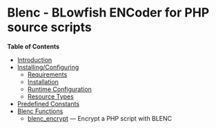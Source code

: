 Blenc - BLowfish ENCoder for PHP source scripts
===============================================

**Table of Contents**

-   [Introduction](/intro/blenc.html)
-   [Installing/Configuring](/blenc/setup.html)
    -   [Requirements](/blenc/setup.html#Requirements)
    -   [Installation](/blenc/setup.html#Installation)
    -   [Runtime
        Configuration](/blenc/setup.html#Runtime%20Configuration)
    -   [Resource Types](/blenc/setup.html#Resource%20Types)
-   [Predefined Constants](/blenc/constants.html)
-   [Blenc Functions](/ref/blenc.html)
    -   [blenc\_encrypt](/ref/blenc.html#blenc_encrypt) — Encrypt a PHP
        script with BLENC
